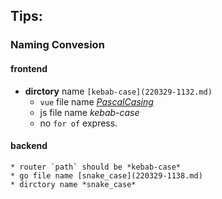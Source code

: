 ## Tips:

### Naming Convesion

#### frontend
  * **dirctory** name `[kebab-case](220329-1132.md)`
	* `vue` file name *[PascalCasing](220329-1128.md)*
	* js file name *kebab-case*
	* no `for of` express.
			
#### backend
	* router `path` should be *kebab-case*
	* go file name [snake_case](220329-1138.md)
	* dirctory name *snake_case*
